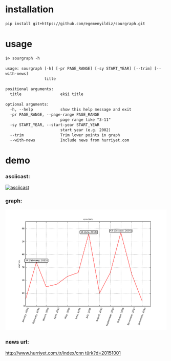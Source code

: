 # installation

    pip install git+https://github.com/egemenyildiz/sourgraph.git

    
# usage

    $> sourgraph -h
    
    usage: sourgraph [-h] [-pr PAGE_RANGE] [-sy START_YEAR] [--trim] [--with-news]
                     title
    
    positional arguments:
      title                 ek$i title
    
    optional arguments:
      -h, --help            show this help message and exit
      -pr PAGE_RANGE, --page-range PAGE_RANGE
                            page range like "3-11"
      -sy START_YEAR, --start-year START_YEAR
                            start year (e.g. 2002)
      --trim                Trim lower points in graph
      --with-news           Include news from hurriyet.com


# demo

### asciicast:

[![asciicast](https://asciinema.org/a/eo51w4tvwvl298912xvkrmbgw.png)](https://asciinema.org/a/eo51w4tvwvl298912xvkrmbgw)

### graph:

![cnn türk](cnn_turk.png)

### news url:

[http://www.hurriyet.com.tr/index/cnn türk?d=20151001](http://www.hurriyet.com.tr/index/cnn%20t%C3%BCrk?d=20151001 "cnn türk")


